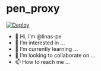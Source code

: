 # pen_proxy

[![Deploy](https://github.com/linas-pe/pen_proxy/actions/workflows/push.yml/badge.svg)](https://github.com/linas-pe/pen_proxy/actions/workflows/push.yml)

- 👋 Hi, I’m @linas-pe
- 👀 I’m interested in ...
- 🌱 I’m currently learning ...
- 💞️ I’m looking to collaborate on ...
- 📫 How to reach me ...

<!---
linas-pe/linas-pe is a ✨ special ✨ repository because its `README.md` (this file) appears on your GitHub profile.
You can click the Preview link to take a look at your changes.
--->

